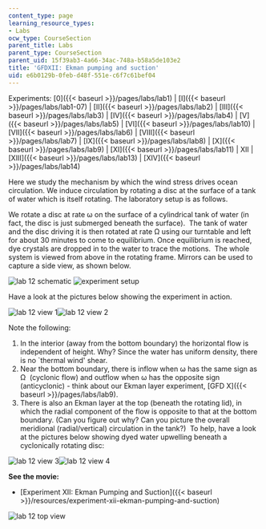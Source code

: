 ```yaml
---
content_type: page
learning_resource_types:
- Labs
ocw_type: CourseSection
parent_title: Labs
parent_type: CourseSection
parent_uid: 15f39ab3-4a66-34ac-748a-b58a5de103e2
title: 'GFDXII: Ekman pumping and suction'
uid: e6b0129b-0feb-d48f-551e-c6f7c61bef04
---
```


Experiments: [0]({{< baseurl >}}/pages/labs/lab1) | [I]({{< baseurl >}}/pages/labs/lab1-07) | [II]({{< baseurl >}}/pages/labs/lab2) | [III]({{< baseurl >}}/pages/labs/lab3) | [IV]({{< baseurl >}}/pages/labs/lab4) | [V]({{< baseurl >}}/pages/labs/lab5) | [VI]({{< baseurl >}}/pages/labs/lab10) | [VII]({{< baseurl >}}/pages/labs/lab6) | [VIII]({{< baseurl >}}/pages/labs/lab7) | [IX]({{< baseurl >}}/pages/labs/lab8) | [X]({{< baseurl >}}/pages/labs/lab9) | [XI]({{< baseurl >}}/pages/labs/lab11) | XII | [XIII]({{< baseurl >}}/pages/labs/lab13) | [XIV]({{< baseurl >}}/pages/labs/lab14)

Here we study the mechanism by which the wind stress drives ocean circulation. We induce circulation by rotating a disc at the surface of a tank of water which is itself rotating. The laboratory setup is as follows.

We rotate a disc at rate ω on the surface of a cylindrical tank of water (in fact, the disc is just submerged beneath the surface).  The tank of water and the disc driving it is then rotated at rate Ω using our turntable and left for about 30 minutes to come to equilibrium. Once equilibrium is reached, dye crystals are dropped in to the water to trace the motions.  The whole system is viewed from above in the rotating frame. Mirrors can be used to capture a side view, as shown below.

![lab 12 schematic](/courses/earth-atmospheric-and-planetary-sciences/12-003-atmosphere-ocean-and-climate-dynamics-fall-2008/labs/winddriv.jpg) ![experiment setup](/courses/earth-atmospheric-and-planetary-sciences/12-003-atmosphere-ocean-and-climate-dynamics-fall-2008/labs/MVC007F1.jpg)

Have a look at the pictures below showing the experiment in action.

![lab 12 view 1](/courses/earth-atmospheric-and-planetary-sciences/12-003-atmosphere-ocean-and-climate-dynamics-fall-2008/labs/MVC002F1.jpg)![lab 12 view 2](/courses/earth-atmospheric-and-planetary-sciences/12-003-atmosphere-ocean-and-climate-dynamics-fall-2008/labs/MVC005F2.jpg)

Note the following:

1.  In the interior (away from the bottom boundary) the horizontal flow is independent of height. Why? Since the water has uniform density, there is no &grave;thermal wind' shear.
2.  Near the bottom boundary, there is inflow when ω has the same sign as Ω  (cyclonic flow) and outflow when ω has the opposite sign (anticyclonic) - think about our Ekman layer experiment, [GFD X]({{< baseurl >}}/pages/labs/lab9).
3.  There is also an Ekman layer at the top (beneath the rotating lid), in which the radial component of the flow is opposite to that at the bottom boundary. (Can you figure out why? Can you picture the overall meridional (radial/vertical) circulation in the tank?)  To help, have a look at the pictures below showing dyed water upwelling beneath a cyclonically rotating disc:

![lab 12 view 3](/courses/earth-atmospheric-and-planetary-sciences/12-003-atmosphere-ocean-and-climate-dynamics-fall-2008/labs/MVC003F1.jpg)![lab 12 view 4](/courses/earth-atmospheric-and-planetary-sciences/12-003-atmosphere-ocean-and-climate-dynamics-fall-2008/labs/MVC004F3.jpg)

**See the movie:** 

*   [Experiment XII: Ekman Pumping and Suction]({{< baseurl >}}/resources/experiment-xii-ekman-pumping-and-suction)

![lab 12 top view](/courses/earth-atmospheric-and-planetary-sciences/12-003-atmosphere-ocean-and-climate-dynamics-fall-2008/labs/000634018.jpg)